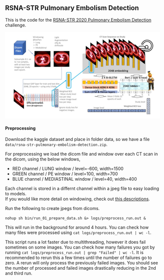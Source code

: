 ## RSNA-STR Pulmonary Embolism Detection

This is the code for the [RSNA-STR 2020 Pulmonary Embolism Detection](https://www.kaggle.com/c/rsna-str-pulmonary-embolism-detection) challenge.

![](figs/rsna_str.jpg?raw=true "Optional Title")


#### Preprocessing

Download the kaggle dataset and place in folder data, so we have a file `data/rsna-str-pulmonary-embolism-detection.zip`.  
  
For preprocessing we load the dicom file and window over each CT scan in the dicom, using the below windows,   
   
- RED channel / LUNG window / level=-600, width=1500  
- GREEN channel / PE window / level=100, width=700  
- BLUE channel / MEDIASTINAL window / level=40, width=400  
   
Each channel is stored in a differnt channel within a jpeg file to easy loading to models.  
If you would like more detail on windowing, check out [this descriptions](https://www.kaggle.com/c/rsna-str-pulmonary-embolism-detection/discussion/182930).

Run the following to create jpegs from dicoms. 

`nohup sh bin/run_01_prepare_data.sh &> logs/preprocess_run.out &`   

This will run in the background for around 4 hours. You can check how many files were processed using `cat logs/preprocess_run.out | wc -l`.

This script runs a lot faster due to multithreading, however it does fail sometimes on some images. You can check how many failures you got by running `cat logs/preprocess_run.out | grep "Failed" | wc -l`. It is recommended to rerun this a few times until the number of failures go to zero. A rerun will only process the previously failed images. You should see the number of processed and failed images drastically reducing in the 2nd and third run.   



